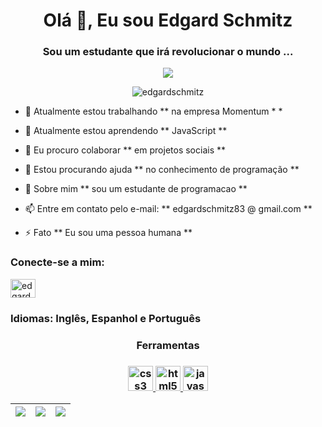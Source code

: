 <h1 align = "center"> Olá 👋, Eu sou Edgard Schmitz </h1>
<h3 align = "center"> Sou um estudante que irá revolucionar o mundo ... </h3>
 
<p align = "center"> <img src="https://cdn.pixabay.com/photo/2016/09/08/04/12/programmer-1653351_960_720.png" width:600px></p>

<p align = "center"> <img src = "https://komarev.com/ghpvc/?username=edgardschmitz&label=Profile%20views&color=0e75b6&style=flat" alt = "edgardschmitz" /> </p>

- 🔭 Atualmente estou trabalhando ** na empresa Momentum * *

- 🌱 Atualmente estou aprendendo ** JavaScript **

- 👯 Eu procuro colaborar ** em projetos sociais **

- 🤝 Estou procurando ajuda ** no conhecimento de programação **

- 💬 Sobre mim ** sou um estudante de programacao **

- 📫 Entre em contato pelo e-mail: ** edgardschmitz83 @ gmail.com **

- ⚡ Fato ** Eu sou uma pessoa humana **

<h3 align = "left"> Conecte-se a mim: </h3>
<p align = "left">
<a href="https://instagram.com/edgardschmitz" target="blank"> <img align = "center" src = "https://raw.githubusercontent.com/rahuldkjain/github-profile-readme-generator /master/src/images/icons/Social/instagram.svg "alt =" edgardschmitz "height =" 30 "width =" 40 "/> </a>
</p>

<h3 align =" left "> Idiomas: Inglês, Espanhol e Português</h3>
<h3 align ="center"> Ferramentas<h3>
<p align = "center"> <a href="https://www.w3schools.com/css/" target="_blank"> <img src = "https://raw.githubusercontent.com/devicons/devicon /master/icons/css3/css3-original-wordmark.svg "alt =" css3 "width =" 40 "height =" 40 "/> </a> <a href =" https://www.w3.org / html / "target =" _ blank "> <img src ="https://icons.iconarchive.com/icons/cornmanthe3rd/plex/32/Other-html-5-icon.png"alt =" html5 "width = "40" height = "40" /> </a> <a href="https://developer.mozilla.org/en-US/docs/Web/JavaScript" target="_blank"> <img src = "https://icons.iconarchive.com/icons/graphics-vibe/developer/32/javascript-icon.png"alt =" javascript "width =" 40 "height =" 40 "/> </a> </p>



| ![](http://github-profile-summary-cards.vercel.app/api/cards/stats?username=EdgardSchmitz&theme=nord_dark) | ![](http://github-profile-summary-cards.vercel.app/api/cards/repos-per-language?username=EdgardSchmitz&hide=Html&theme=nord_dark) | ![](http://github-profile-summary-cards.vercel.app/api/cards/most-commit-language?username=EdgardSchmitz&theme=nord_dark) |
| :-: | :-: | :-: |
